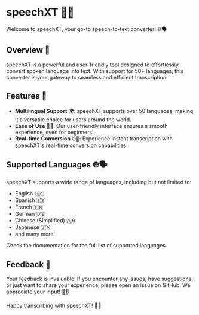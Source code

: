 # speechXT 🎤🔠

Welcome to speechXT, your go-to speech-to-text converter! 🌐🗣️

## Overview 🚀

speechXT is a powerful and user-friendly tool designed to effortlessly convert spoken language into text. With support for 50+ languages, this converter is your gateway to seamless and efficient transcription.

## Features 🌟

- **Multilingual Support** 🌍: speechXT supports over 50 languages, making it a versatile choice for users around the world.
- **Ease of Use** 🤖💬: Our user-friendly interface ensures a smooth experience, even for beginners.
- **Real-time Conversion** ⏰🔀: Experience instant transcription with speechXT's real-time conversion capabilities.

## Supported Languages 🌐🗣️

speechXT supports a wide range of languages, including but not limited to:

- English 🇺🇸
- Spanish 🇪🇸
- French 🇫🇷
- German 🇩🇪
- Chinese (Simplified) 🇨🇳
- Japanese 🇯🇵
- and many more!

Check the documentation for the full list of supported languages.

## Feedback 📣

Your feedback is invaluable! If you encounter any issues, have suggestions, or just want to share your experience, please open an issue on GitHub. We appreciate your input! 🙌👂

Happy transcribing with speechXT! 🎤🔠
